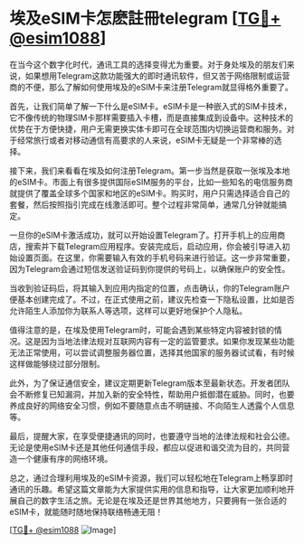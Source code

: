 # 埃及eSIM卡怎麽註冊telegram [[TG💪+ @esim1088](https://t.me/s/esim1088)]

在当今这个数字化时代，通讯工具的选择变得尤为重要。对于身处埃及的朋友们来说，如果想用Telegram这款功能强大的即时通讯软件，但又苦于网络限制或运营商的不便，那么了解如何使用埃及的eSIM卡来注册Telegram就显得格外重要了。

首先，让我们简单了解一下什么是eSIM卡。eSIM卡是一种嵌入式的SIM卡技术，它不像传统的物理SIM卡那样需要插入卡槽，而是直接集成到设备中。这种技术的优势在于方便快捷，用户无需更换实体卡即可在全球范围内切换运营商和服务。对于经常旅行或者对移动通信有高要求的人来说，eSIM卡无疑是一个非常棒的选择。

接下来，我们来看看在埃及如何注册Telegram。第一步当然是获取一张埃及本地的eSIM卡。市面上有很多提供国际eSIM服务的平台，比如一些知名的电信服务商就提供了覆盖全球多个国家和地区的eSIM卡。购买时，用户只需选择适合自己的套餐，然后按照指引完成在线激活即可。整个过程非常简单，通常几分钟就能搞定。

一旦你的eSIM卡激活成功，就可以开始设置Telegram了。打开手机上的应用商店，搜索并下载Telegram应用程序。安装完成后，启动应用，你会被引导进入初始设置页面。在这里，你需要输入有效的手机号码来进行验证。这一步非常重要，因为Telegram会通过短信发送验证码到你提供的号码上，以确保账户的安全性。

当收到验证码后，将其输入到应用内指定的位置，点击确认，你的Telegram账户便基本创建完成了。不过，在正式使用之前，建议先检查一下隐私设置，比如是否允许陌生人添加你为联系人等选项，这样可以更好地保护个人隐私。

值得注意的是，在埃及使用Telegram时，可能会遇到某些特定内容被封锁的情况。这是因为当地法律法规对互联网内容有一定的监管要求。如果你发现某些功能无法正常使用，可以尝试调整服务器位置，选择其他国家的服务器试试看，有时候这样做能够绕过部分限制。

此外，为了保证通信安全，建议定期更新Telegram版本至最新状态。开发者团队会不断修复已知漏洞，并加入新的安全特性，帮助用户抵御潜在威胁。同时，也要养成良好的网络安全习惯，例如不要随意点击不明链接、不向陌生人透露个人信息等。

最后，提醒大家，在享受便捷通讯的同时，也要遵守当地的法律法规和社会公德。无论是使用eSIM卡还是其他任何通信手段，都应以促进和谐交流为目的，共同营造一个健康有序的网络环境。

总之，通过合理利用埃及的eSIM卡资源，我们可以轻松地在Telegram上畅享即时通讯的乐趣。希望这篇文章能为大家提供实用的信息和指导，让大家更加顺利地开展自己的数字生活之旅。无论是在埃及还是世界其他地方，只要拥有一张合适的eSIM卡，就能随时随地保持联络畅通无阻！

[[TG💪+ @esim1088](https://t.me/s/esim1088) ![Image](https://i.postimg.cc/4NQfJmqS/Snipaste-2025-05-13-00-14-12.png)]